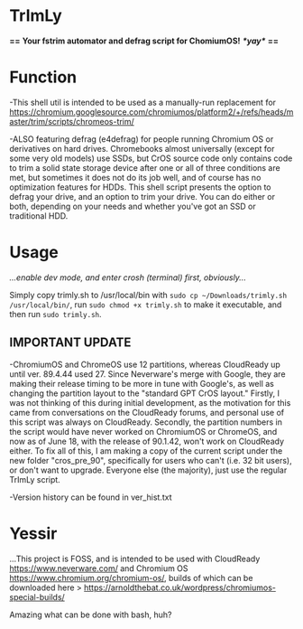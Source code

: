 # TrImLy #
__==__ __Your fstrim automator and defrag script for ChomiumOS!__ ___\*yay\*___ __==__

# Function #
-This shell util is intended to be used as a manually-run replacement for https://chromium.googlesource.com/chromiumos/platform2/+/refs/heads/master/trim/scripts/chromeos-trim/

-ALSO featuring defrag (e4defrag) for people running Chromium OS or derivatives on hard drives. Chromebooks almost universally (except for some very old models) use SSDs, but CrOS source code only contains code to trim a solid state storage device after one or all of three conditions are met, but sometimes it does not do its job well, and of course has no optimization features for HDDs. This shell script presents the option to defrag your drive, and an option to trim your drive. You can do either or both, depending on your needs and whether you've got an SSD or traditional HDD.

# Usage #
_...enable dev mode, and enter crosh (terminal) first, obviously..._

Simply copy trimly.sh to /usr/local/bin with `sudo cp ~/Downloads/trimly.sh /usr/local/bin/`, run `sudo chmod +x trimly.sh` to make it executable, and then run `sudo trimly.sh`.
## IMPORTANT UPDATE ##
   -ChromiumOS and ChromeOS use 12 partitions, whereas CloudReady up until ver. 89.4.44 used 27. Since Neverware's merge with Google, they are making their release timing to be more in tune with Google's, as well as changing the partition layout to the "standard GPT CrOS layout." Firstly, I was not thinking of this during initial development, as the motivation for this came from conversations on the CloudReady forums, and personal use of this script was always on CloudReady. Secondly, the partition numbers in the script would have never worked on ChromiumOS or ChromeOS, and now as of June 18, with the release of 90.1.42, won't work on CloudReady either. To fix all of this, I am making a copy of the current script under the new folder "cros_pre_90", specifically for users who can't (i.e. 32 bit users), or don't want to upgrade. Everyone else (the majority), just use the regular TrImLy script.
   
   -Version history can be found in ver_hist.txt

# Yessir #
...This project is FOSS, and is intended to be used with CloudReady https://www.neverware.com/ and Chromium OS https://www.chromium.org/chromium-os/, builds of which can be downloaded here > https://arnoldthebat.co.uk/wordpress/chromiumos-special-builds/

Amazing what can be done with bash, huh?
